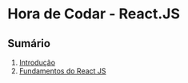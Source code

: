# Hora de Codar - React.JS

## Sumário

1. [Introdução](modulos_HdC/HdC_introducao.md)
1. [Fundamentos do React JS](modulos_HdC/HdC_fundamentos.md)